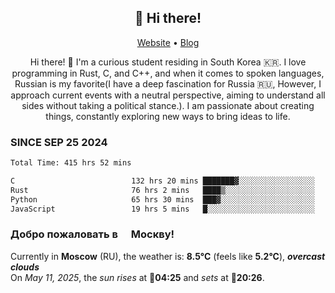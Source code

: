 <h2 align="center">👋 Hi there!</h2>
<p align="center">
  <a href="https://urdekcah.ru">Website</a> •
  <a href="https://urdekcah.blog">Blog</a>
</p>

<p align="center">
  Hi there! 👋 I'm a curious student residing in South Korea 🇰🇷. I love programming in Rust, C, and C++, and when it comes to spoken languages, Russian is my favorite(I have a deep fascination for Russia 🇷🇺, However, I approach current events with a neutral perspective, aiming to understand all sides without taking a political stance.). I am passionate about creating things, constantly exploring new ways to bring ideas to life.
</p>

### SINCE SEP 25 2024
<!--START_SECTION:waka-->
<!--LAST_WAKA_UPDATE:2025-05-10 18:08:06-->
```txt
Total Time: 415 hrs 52 mins

C                          132 hrs 20 mins ███████▓░░░░░░░░░░░░░░░░░   30.96 %
Rust                       76 hrs 2 mins   ████▒░░░░░░░░░░░░░░░░░░░░   17.79 %
Python                     65 hrs 30 mins  ███▓░░░░░░░░░░░░░░░░░░░░░   15.32 %
JavaScript                 19 hrs 5 mins   █░░░░░░░░░░░░░░░░░░░░░░░░   04.47 %
```
<!--END_SECTION:waka-->

<h3>Добро пожаловать в <img src="https://cdn-icons-png.flaticon.com/512/197/197408.png" width="13"/> Москву!</h3>

<!--START_SECTION:weather:moscow-->
<!--LAST_WEATHER_UPDATE:2025-05-11 09:07:24-->
Currently in **Moscow** (RU), the weather is: **8.5°C** (feels like **5.2°C**), ***overcast clouds***<br/>
On *May 11, 2025*, the *sun rises* at 🌅**04:25** and *sets* at 🌇**20:26**.
<!--END_SECTION:weather-->
